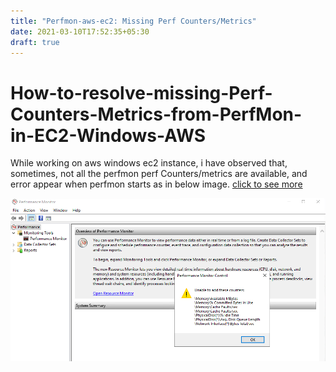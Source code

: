 ```yaml
---
title: "Perfmon-aws-ec2: Missing Perf Counters/Metrics"
date: 2021-03-10T17:52:35+05:30
draft: true
---
```


# How-to-resolve-missing-Perf-Counters-Metrics-from-PerfMon-in-EC2-Windows-AWS

While working on aws windows ec2 instance, i have observed that, sometimes, not all the perfmon perf Counters/metrics are available, and error appear when perfmon starts as in below image. [click to see more](https://www.notion.so/How-to-resolve-missing-Perf-Counters-Metrics-from-PerfMon-in-EC2-Windows-AWS-27589cd96ef24418a02082f864ad1690)

![Example image](/img/perfmon_error.png)
